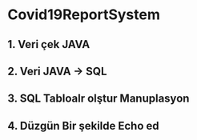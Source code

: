 # Covid19ReportSystem

## 1. Veri çek JAVA
## 2. Veri JAVA -> SQL
## 3. SQL Tabloalr olştur Manuplasyon
## 4. Düzgün Bir şekilde Echo ed